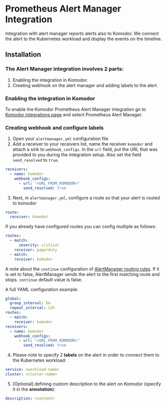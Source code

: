 # Prometheus Alert Manager Integration

Integration with alert manager reports alerts also to Komodor. We connect the alert to the Kubernetes workload and display the events on the timeline.

## Installation

### The Alert Manager integration involves 2 parts:

1. Enabling the integration in Komodor.
2. Creating webhook on the alert manager and adding labels to the alert.

### Enabling the integration in Komodor

To enable the Komodor Prometheus Alert Manager integration go to [Komodor integrations page](https://app.komodor.com/main/integration) and select Prometheus Alert Manager.

### Creating webhook and configure labels

1. Open your `alertmanager.yml` configuration file
2. Add a receiver to your receivers list, name the receiver `komodor` and attach a sink to `webhook_configs`. In the `url` field, put the URL that was provided to you during the integration setup. Also set the field `send_resolved` to `true`.

```yaml
receivers:
  - name: komodor
    webhook_configs:
      - url: "<URL_FROM_KOMODOR>"
        send_resolved: true
```

3. Next, in `alertmanager.yml`, configure a route so that your alert is routed to komodor

```yaml
route:
  receiver: komodor
```

If you already have configured routes you can config multiple as follows:

```yaml
routes:
  - match:
      severity: critical
    receiver: pagerduty
  - match:
    receiver: komodor
```

A note about the `continue` configuration of [AlertManager routing rules](https://prometheus.io/docs/alerting/latest/configuration/#route). If it is set to false, AlertManager sends the alert to the first matching route and stops. `continue` default value is false.

A full YAML configuration example:

```yaml
global:
  group_interval: 5m
  repeat_interval: 12h
routes:
  - match:
    receiver: komodor
receivers:
  - name: komodor
    webhook_configs:
      - url: "<URL_FROM_KOMODOR>"
        send_resolved: true
```

4. Please note to specify 2 **labels** on the alert in order to connect them to the Kubernetes workload:

```yaml
service: <workload-name>
cluster: <cluster-name>
```

5. [Optional] defining custom description to the alert on Komodor (specify it in the **annotation**):

```yaml
description: <content>
```
